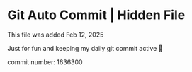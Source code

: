 # Git Auto Commit | Hidden File

This file was added Feb 12, 2025

Just for fun and keeping my daily git commit active 🤪

commit number: 1636300
